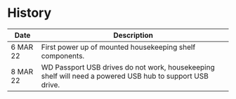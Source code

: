 # History

| Date      | Description |
| --------- | ----------- |
|  6 MAR 22 | First power up of mounted housekeeping shelf components. |
|  8 MAR 22 | WD Passport USB drives do not work, housekeeping shelf will need a powered USB hub to support USB drive. |
